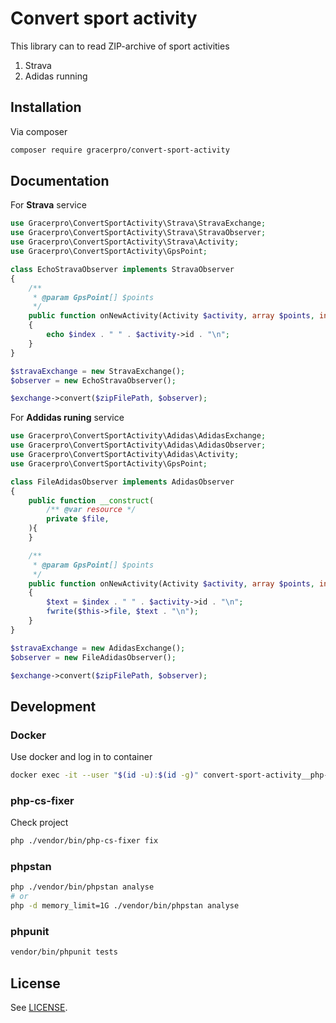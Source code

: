 # Convert sport activity

This library can to read ZIP-archive of sport activities

1. Strava
2. Adidas running


## Installation

Via composer

```bash
composer require gracerpro/convert-sport-activity
```

## Documentation

For **Strava** service

```php
use Gracerpro\ConvertSportActivity\Strava\StravaExchange;
use Gracerpro\ConvertSportActivity\Strava\StravaObserver;
use Gracerpro\ConvertSportActivity\Strava\Activity;
use Gracerpro\ConvertSportActivity\GpsPoint;

class EchoStravaObserver implements StravaObserver
{
    /**
     * @param GpsPoint[] $points
     */
    public function onNewActivity(Activity $activity, array $points, int $index)
    {
        echo $index . " " . $activity->id . "\n";
    }
}

$stravaExchange = new StravaExchange();
$observer = new EchoStravaObserver();

$exchange->convert($zipFilePath, $observer);
```

For **Addidas runing** service

```php
use Gracerpro\ConvertSportActivity\Adidas\AdidasExchange;
use Gracerpro\ConvertSportActivity\Adidas\AdidasObserver;
use Gracerpro\ConvertSportActivity\Adidas\Activity;
use Gracerpro\ConvertSportActivity\GpsPoint;

class FileAdidasObserver implements AdidasObserver
{
    public function __construct(
        /** @var resource */
        private $file,
    ){
    }

    /**
     * @param GpsPoint[] $points
     */
    public function onNewActivity(Activity $activity, array $points, int $index)
    {
        $text = $index . " " . $activity->id . "\n";
        fwrite($this->file, $text . "\n");
    }
}

$stravaExchange = new AdidasExchange();
$observer = new FileAdidasObserver();

$exchange->convert($zipFilePath, $observer);
```


## Development

### Docker

Use docker and log in to container

```bash
docker exec -it --user "$(id -u):$(id -g)" convert-sport-activity__php-cli bash
```

### php-cs-fixer

Check project

```bash
php ./vendor/bin/php-cs-fixer fix
```

### phpstan

```bash
php ./vendor/bin/phpstan analyse
# or
php -d memory_limit=1G ./vendor/bin/phpstan analyse
```

### phpunit

```bash
vendor/bin/phpunit tests
```


## License

See [LICENSE](LICENSE).